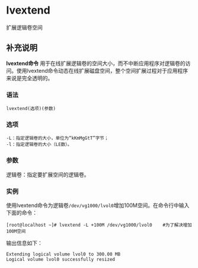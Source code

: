 lvextend
===

扩展逻辑卷空间

## 补充说明

**lvextend命令** 用于在线扩展逻辑卷的空间大小，而不中断应用程序对逻辑卷的访问。使用lvextend命令动态在线扩展磁盘空间，整个空间扩展过程对于应用程序来说是完全透明的。

###  语法

```shell
lvextend(选项)(参数)
```

###  选项

```shell
-L：指定逻辑卷的大小，单位为“kKmMgGtT”字节；
-l：指定逻辑卷的大小（LE数）。
```

###  参数

逻辑卷：指定要扩展空间的逻辑卷。

###  实例

使用lvextend命令为逻辑卷`/dev/vg1000/lvol0`增加100M空间。在命令行中输入下面的命令：

```shell
[root@localhost ~]# lvextend -L +100M /dev/vg1000/lvol0    #为了解决增加100M空间
```

输出信息如下：

```shell
Extending logical volume lvol0 to 300.00 MB  
Logical volume lvol0 successfully resized
```


<!-- Linux命令行搜索引擎：https://github.com/wsdo/linux-complete-guide.git -->
